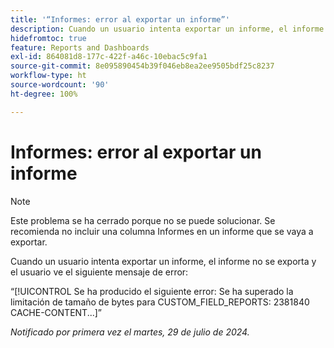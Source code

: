 ```yaml
---
title: '“Informes: error al exportar un informe”'
description: Cuando un usuario intenta exportar un informe, el informe no se exporta y el usuario ve un error.
hidefromtoc: true
feature: Reports and Dashboards
exl-id: 864081d8-177c-422f-a46c-10ebac5c9fa1
source-git-commit: 8e095890454b39f046eb8ea2ee9505bdf25c8237
workflow-type: ht
source-wordcount: '90'
ht-degree: 100%

---
```


# Informes: error al exportar un informe

>[!NOTE]
>
>Este problema se ha cerrado porque no se puede solucionar. Se recomienda no incluir una columna Informes en un informe que se vaya a exportar.

Cuando un usuario intenta exportar un informe, el informe no se exporta y el usuario ve el siguiente mensaje de error:

“[!UICONTROL Se ha producido el siguiente error: Se ha superado la limitación de tamaño de bytes para CUSTOM_FIELD_REPORTS: 2381840 CACHE-CONTENT...]”

_Notificado por primera vez el martes, 29 de julio de 2024._
